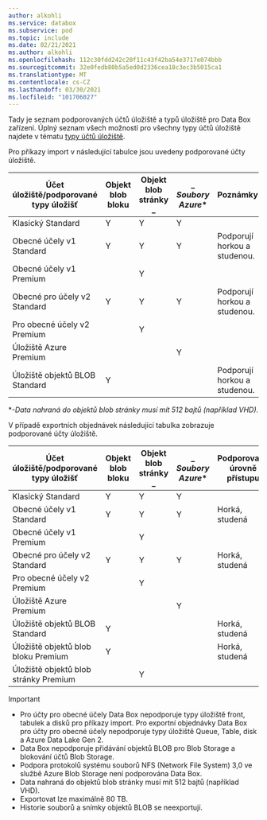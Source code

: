 ```yaml
---
author: alkohli
ms.service: databox
ms.subservice: pod
ms.topic: include
ms.date: 02/21/2021
ms.author: alkohli
ms.openlocfilehash: 112c30fdd242c20f11c43f42ba54e3717e074bbb
ms.sourcegitcommit: 32e0fedb80b5a5ed0d2336cea18c3ec3b5015ca1
ms.translationtype: MT
ms.contentlocale: cs-CZ
ms.lasthandoff: 03/30/2021
ms.locfileid: "101706027"
---
```

Tady je seznam podporovaných účtů úložiště a typů úložiště pro Data Box zařízení. Úplný seznam všech možností pro všechny typy účtů úložiště najdete v tématu [typy účtů úložiště](../articles/storage/common/storage-account-overview.md#types-of-storage-accounts).

Pro příkazy import v následující tabulce jsou uvedeny podporované účty úložiště.

| **Účet úložiště/podporované typy úložišť** | **Objekt blob bloku** |**Objekt blob stránky** _ |_ *Soubory Azure** |**Poznámky**|
| --- | --- | -- | -- | -- |
| Klasický Standard | Y | Y | Y |
| Obecné účely v1 Standard  | Y | Y | Y | Podporují horkou a studenou.|
| Obecné účely v1 Premium  |  | Y| | |
| Obecné pro účely v2 Standard  | Y | Y | Y | Podporují horkou a studenou.|
| Pro obecné účely v2 Premium  |  |Y | | |
| Úložiště Azure Premium |  |  | Y |  |  
| Úložiště objektů BLOB Standard |Y | | |Podporují horkou a studenou. |

\**-Data nahraná do objektů blob stránky musí mít 512 bajtů (například VHD).*

V případě exportních objednávek následující tabulka zobrazuje podporované účty úložiště.

| **Účet úložiště/podporované typy úložišť** | **Objekt blob bloku** |**Objekt blob stránky** _ |_ *Soubory Azure** |**Podporované úrovně přístupu**|
| --- | --- | -- | -- | -- |
| Klasický Standard | Y | Y | Y | |
| Obecné účely v1 Standard  | Y | Y | Y | Horká, studená|
| Obecné účely v1 Premium  |  | Y| | |
| Obecné pro účely v2 Standard  | Y | Y | Y | Horká, studená|
| Pro obecné účely v2 Premium  |  |Y | | |
| Úložiště Azure Premium |  |  | Y |  |
| Úložiště objektů BLOB Standard |Y | | |Horká, studená |
| Úložiště objektů blob bloku Premium |Y | | |Horká, studená |
| Úložiště objektů blob stránky Premium | |Y | | |

> [!IMPORTANT]
> - Pro účty pro obecné účely Data Box nepodporuje typy úložiště front, tabulek a disků pro příkazy import. Pro exportní objednávky Data Box pro účty pro obecné účely nepodporuje typy úložiště Queue, Table, disk a Azure Data Lake Gen 2.
> - Data Box nepodporuje přidávání objektů BLOB pro Blob Storage a blokování účtů Blob Storage.
> - Podpora protokolů systému souborů NFS (Network File System) 3,0 ve službě Azure Blob Storage není podporována Data Box.
> - Data nahraná do objektů blob stránky musí mít 512 bajtů (například VHD).
> - Exportovat lze maximálně 80 TB.
> - Historie souborů a snímky objektů BLOB se neexportují.